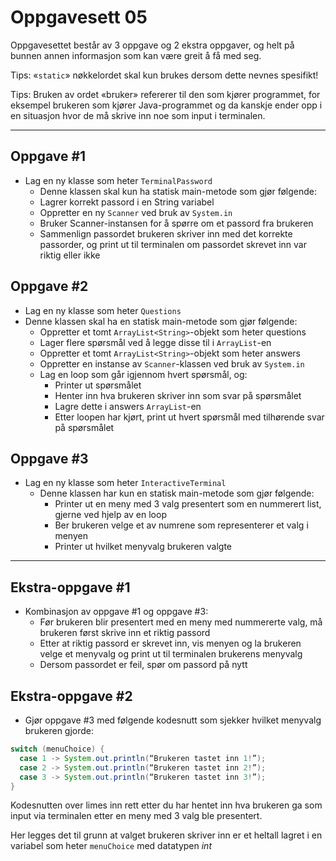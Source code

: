 # Oppgavesett 05

Oppgavesettet består av 3 oppgave og 2 ekstra oppgaver, og helt på bunnen annen informasjon som kan være greit å få med seg.


Tips: «`static`» nøkkelordet skal kun brukes dersom dette nevnes spesifikt!


Tips: Bruken av ordet «bruker» refererer til den som kjører programmet, for eksempel brukeren som kjører Java-programmet og da kanskje ender opp i en situasjon hvor de må skrive inn noe som input i terminalen.

---

## Oppgave #1
- Lag en ny klasse som heter `TerminalPassword`
  - Denne klassen skal kun ha statisk main-metode som gjør følgende:
  - Lagrer korrekt passord i en String variabel
  - Oppretter en ny `Scanner` ved bruk av `System.in`
  - Bruker Scanner-instansen for å spørre om et passord fra brukeren
  - Sammenlign passordet brukeren skriver inn med det korrekte passorder, og print ut til terminalen om passordet skrevet inn var riktig eller ikke 


## Oppgave #2
- Lag en ny klasse som heter `Questions`
- Denne klassen skal ha en statisk main-metode som gjør følgende:
  - Oppretter et tomt `ArrayList<String>`-objekt som heter questions
  - Lager flere spørsmål ved å legge disse til i `ArrayList`-en
  - Oppretter et tomt `ArrayList<String>`-objekt som heter answers
  - Oppretter en instanse av `Scanner`-klassen ved bruk av `System.in`
  - Lag en loop som går igjennom hvert spørsmål, og:
    - Printer ut spørsmålet
    - Henter inn hva brukeren skriver inn som svar på spørsmålet
    - Lagre dette i answers `ArrayList`-en
    - Etter loopen har kjørt, print ut hvert spørsmål med tilhørende svar på spørsmålet


## Oppgave #3
- Lag en ny klasse som heter `InteractiveTerminal`
  - Denne klassen har kun en statisk main-metode som gjør følgende:
    - Printer ut en meny med 3 valg presentert som en nummerert list, gjerne ved hjelp av en loop
    - Ber brukeren velge et av numrene som representerer et valg i menyen
    - Printer ut hvilket menyvalg brukeren valgte

---

## Ekstra-oppgave #1
- Kombinasjon av oppgave #1 og oppgave #3:
  - Før brukeren blir presentert med en meny med nummererte valg, må brukeren først skrive inn et riktig passord
  - Etter at riktig passord er skrevet inn, vis menyen og la brukeren velge et menyvalg og print ut til terminalen brukerens menyvalg
  - Dersom passordet er feil, spør om passord på nytt


## Ekstra-oppgave #2
- Gjør oppgave #3 med følgende kodesnutt som sjekker hvilket menyvalg brukeren gjorde:

```java
switch (menuChoice) {
  case 1 -> System.out.println(“Brukeren tastet inn 1!”);
  case 2 -> System.out.println(“Brukeren tastet inn 2!”);
  case 3 -> System.out.println(“Brukeren tastet inn 3!”);
}
```

Kodesnutten over limes inn rett etter du har hentet inn hva brukeren ga som input via terminalen etter en meny med 3 valg ble presentert.

Her legges det til grunn at valget brukeren skriver inn er et heltall lagret i en variabel som heter `menuChoice` med datatypen *int*


